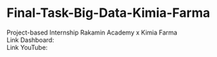 # Final-Task-Big-Data-Kimia-Farma
Project-based Internship Rakamin Academy x Kimia Farma  
Link Dashboard:  
Link YouTube:
